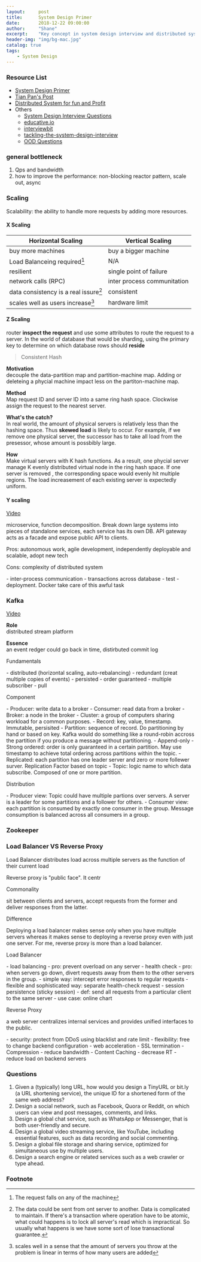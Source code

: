 ```yaml
---
layout:     post
title:      System Design Primer
date:       2018-12-22 09:00:00
author:     "Shane"
excerpt:    "Key concept in system design interview and distributed system"
header-img: "img/bg-mac.jpg"
catalog: true
tags:
    - System Design
---
```


### Resource List
- [System Design Primer](https://github.com/donnemartin/system-design-primer)
- [Tian Pan's Post](https://puncsky.com/hacking-the-software-engineer-interview)
- [Distributed System for fun and Profit](http://book.mixu.net/distsys)
- Others
    - [System Design Interview Questions](http://blog.gainlo.co/index.php/category/system-design-interview-questions/)
    - [educative.io](https://www.educative.io/collection/page/5668639101419520/5649050225344512/5668600916475904)
    - [interviewbit](https://www.interviewbit.com/courses/system-design/topics/storage-scalability/)
    - [tackling-the-system-design-interview](https://cternus.net/blog/2018/01/26/tackling-the-system-design-interview/)
    - [OOD Questions](https://www.careercup.com/page?pid=object-oriented-design-interview-questions&n=1)

### general bottleneck
1. Qps and bandwidth
2. how to improve the performance: non-blocking reactor pattern, scale out, async

### Scaling
Scalability: the ability to handle more requests by adding more resources.

#### X Scaling

| Horizontal Scaling | Vertical Scaling|
|------------------|-------------------|
|buy more machines|buy a bigger machine|
|Load Balanceing required[^1]|N/A|
|resilient|single point of failure|
|network calls (RPC)|inter process communitation|
|data consistency is a real issure[^2]|consistent|
|scales well as users increase[^3] |hardware limit|

[^1]: The request falls on any of the machine

[^2]: The data could be sent from ont server to another. Data is complicated to maintain. If there's a transaction where operation have to be atomic, what could happens is to lock all server's read which is impractical. So usually what happens is we have some sort of lose transactional guarantee.

[^3]: scales well in a sense that the amount of servers you throw at the problem is linear in terms of how many users are added

#### Z Scaling
router **inspect the request** and use some attributes to route the request to a server. In the world of database that would be sharding, using the primary key to determine on which database rows should **reside**

> Consistent Hash

**Motivation**<br/>
decouple the data-partition map and partition-machine map. Adding or deleteing a phycial machine impact less on the partiton-machine map.

**Method**<br/>
Map request ID and server ID into a same ring hash space. Clockwise assign the request to the nearest server. 

**What's the catch?**<br/>
In real world, the amount of physical servers is relatively less than the hashing space. Thus **skewed load** is likely to occur. For example, if we remove one physical server, the successor has to take all load from the presessor, whose amount is possbibly large.

**How**<br/>
Make virtual servers with K hash functions. As a result, one phycial server manage K evenly distributed virtual node in the ring hash space. If one server is removed , the corresponding space would evenly hit multiple regions. The load increasement of each existing server is expectedly uniform.

#### Y scaling
[Video](https://videos.confluent.io/watch/8MLuNHnE3uSZPgstdzSk4Q?)

microservice, function decomposition. Break down large systems into pieces of standalone services, each service has its own DB. API gateway acts as a facade and expose public API to clients.

Pros: autonomous work, agile development, independently deployable and scalable, adopt new tech

<p id="pz">Cons: complexity of distributed system</p>
- inter-process communication
- transactions across database
- test
- deployment. Docker take care of this awful task

### Kafka
[Video](https://www.youtube.com/watch?v=UEg40Te8pnE&t=1609s) 

**Role**  
distributed stream platform

**Essence**  
an event redger could go back in time, distirbuted commit log

<p id="pzb">Fundamentals</p> 
- distributed (horizontal scaling, auto-rebalancing)
- redundant (creat multiple copies of events)
- persisted
- order guaranteed
- multiple subscriber
- pull

<p id="pzb">Component</p>
- Producer: write data to a broker
- Consumer: read data from a broker
- Broker: a node in the broker
- Cluster: a group of computers sharing workload for a common purposes.
- Record: key, value, timestamp. Immutable, persisited
- Partition: sequence of record. Do partitioning by hand or based on key. Kafka would do something like a round-robin accross the partition if you produce a message without partitioning.
    - Append-only
    - Strong ordered: order is only guaranteed in a certain partition. May use timestamp to achieve total ordering across partitions within the topic.
    - Replicated: each partition has one leader server and zero or more follewer surver. Replication Factor based on topic
- Topic: logic name to which data subscribe. Composed of one or more partition.

<p id="pzb">Distribution</p>
- Producer view: Topic could have multiple partions over servers. A server is a leader for some partitions and a follower for others.
- Consumer view: each partition is consumed by exactly one consumer in the group. Message consumption is balanced across all consumers in a group. 

### Zookeeper

### Load Balancer VS Reverse Proxy

Load Balancer distributes load across multiple servers as the function of their current load

Reverse proxy is "public face". It centr

<p id="pzb">Commonality</p>
sit between clients and servers, accept requests from the former and deliver responses from the latter.

<p id="pzb">Difference</p>   
Deploying a load balancer makes sense only when you have multiple servers whereas it makes sense to deploying a reverse proxy even with just one server. For me, reverse proxy is more than a load balancer.

<p id='pzb'>Load Balancer</p>
- load balancing
    - pro: prevent overload on any server
- health check
    - pro: when servers go down, divert requests away from them to the other servers in the group.
    - simple way: intercept error responses to regular requests
    - flexible and sophisticated way: separate health-check request
- session persistence (sticky session)
    - def: send all requests from a particular client to the same server
    - use case: online chart

<p id='pzb'>Reverse Proxy</p>
<p id ='pz'>a web server centralizes internal services and provides unified interfaces to the public.</p>
- security: protect from DDoS using blacklist and  rate limit
- flexibility: free to change backend configuration
 - web acceleration
    - SSL termination
    - Compression
        - reduce bandwidth
    - Content Caching
        - decrease RT
        - reduce load on backend servers

### Questions
1. Given a (typically) long URL, how would you design a TinyURL or bit.ly (a URL shortening service), the unique ID for a shortened form of the same web address?
2. Design a social network, such as Facebook, Quora or Reddit, on which users can view and post messages, comments, and links.
3. Design a global chat service, such as WhatsApp or Messenger, that is both user-friendly and secure.
4. Design a global video streaming service, like YouTube, including essential features, such as data recording and social commenting.
5. Design a global file storage and sharing service, optimized for simultaneous use by multiple users.
6. Design a search engine or related services such as a web crawler or type ahead.

### Footnote





